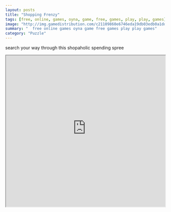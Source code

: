```yaml
---
layout: posts
title: "Shopping Frenzy"
tags: [free, online, games, oyna, game, free, games, play, play, games]
image: "http://img.gamedistribution.com/c21109860e6746eda19db03edb0a1dd6.jpg"
summary: "  free online games oyna game free games play play games"
category: "Puzzle"
---
```


search your way through this shopaholic spending spree

<iframe width="100%" height="480px;" src="http://flash.gamedistribution.com?game=c21109860e6746eda19db03edb0a1dd6"></iframe>